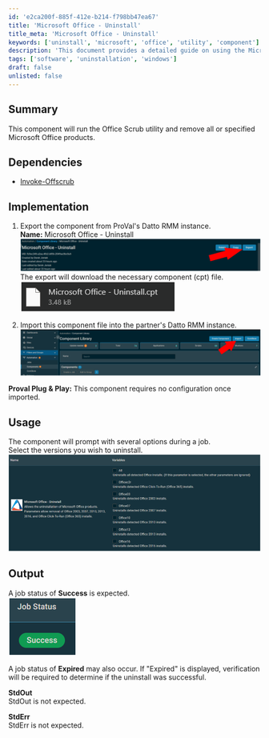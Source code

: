 ```yaml
---
id: 'e2ca200f-885f-412e-b214-f798bb47ea67'
title: 'Microsoft Office - Uninstall'
title_meta: 'Microsoft Office - Uninstall'
keywords: ['uninstall', 'microsoft', 'office', 'utility', 'component']
description: 'This document provides a detailed guide on using the Microsoft Office Uninstall component, which runs the Office Scrub utility to remove specified Microsoft Office products from a Datto RMM instance. It includes implementation steps, usage instructions, and expected output.'
tags: ['software', 'uninstallation', 'windows']
draft: false
unlisted: false
---
```


## Summary

This component will run the Office Scrub utility and remove all or specified Microsoft Office products.

## Dependencies

- [Invoke-Offscrub](https://proval.itglue.com/5078775/docs/7593306)

## Implementation

1. Export the component from ProVal's Datto RMM instance.  
   **Name:** Microsoft Office - Uninstall  
   ![Image](../../../static/img/SWM---Software-Uninstall---Component---Microsoft-Office---Uninstall/image_1.png)  
   The export will download the necessary component (cpt) file.  
   ![Image](../../../static/img/SWM---Software-Uninstall---Component---Microsoft-Office---Uninstall/image_2.png)  
   
2. Import this component file into the partner's Datto RMM instance.  
   ![Image](../../../static/img/SWM---Software-Uninstall---Component---Microsoft-Office---Uninstall/image_3.png)  

**Proval Plug & Play:** This component requires no configuration once imported.

## Usage

The component will prompt with several options during a job.  
Select the versions you wish to uninstall.  
![Image](../../../static/img/SWM---Software-Uninstall---Component---Microsoft-Office---Uninstall/image_4.png)  

## Output

A job status of **Success** is expected.  
![Image](../../../static/img/SWM---Software-Uninstall---Component---Microsoft-Office---Uninstall/image_5.png)  

A job status of **Expired** may also occur. If "Expired" is displayed, verification will be required to determine if the uninstall was successful.  

**StdOut**  
StdOut is not expected.  

**StdErr**  
StdErr is not expected.  
